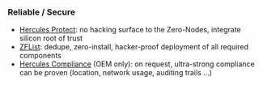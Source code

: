 ### Reliable / Secure

*   [Hercules Protect](hercules_protect): no hacking surface to the Zero-Nodes, integrate silicon root of trust
*   [ZFList](hercules_filesystem): dedupe, zero-install, hacker-proof deployment of all required components
*   [Hercules Compliance](hercules_compliance) (OEM only): on request, ultra-strong compliance can be proven (location, network usage, auditing trails …)

